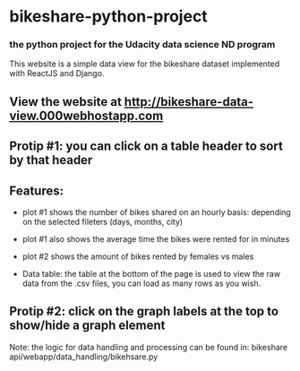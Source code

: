 # bikeshare-python-project

### the python project for the Udacity data science ND program

This website is a simple data view for the bikeshare dataset implemented with ReactJS and Django.

## View the website at http://bikeshare-data-view.000webhostapp.com

## Protip #1: you can click on a table header to sort by that header <br>

## Features:

- plot #1 shows the number of bikes shared on an hourly basis:
  depending on the selected fileters (days, months, city)
- plot #1 also shows the average time the bikes were rented for in minutes
- plot #2 shows the amount of bikes rented by females vs males

- Data table: the table at the bottom of the page is used to view the raw data from the .csv files, you can load as many rows as you wish.

## Protip #2: click on the graph labels at the top to show/hide a graph element

Note: the logic for data handling and processing can be found in: bikeshare api/webapp/data_handling/bikehsare.py
